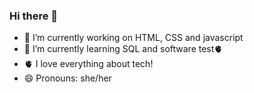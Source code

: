 ### Hi there 👋

- 🔭 I’m currently working on HTML, CSS and javascript 
- 🌱 I’m currently learning SQL and software test🫀
- 🫀 I love everything about tech!
- 😄 Pronouns: she/her

